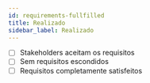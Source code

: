 ```yaml
---
id: requirements-fullfilled
title: Realizado
sidebar_label: Realizado
---
```


- [ ] Stakeholders aceitam os requisitos
- [ ] Sem requisitos escondidos
- [ ] Requisitos completamente satisfeitos